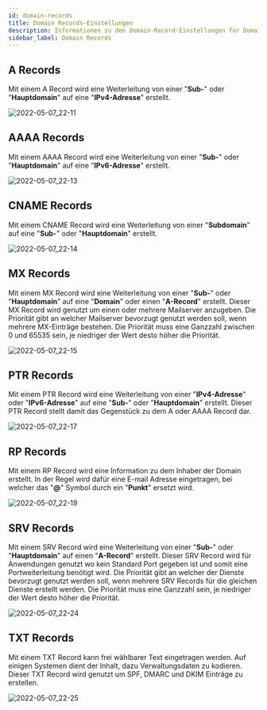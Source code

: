 ```yaml
---
id: domain-records
title: Domain Records-Einstellungen
description: Informationen zu den Domain-Record-Einstellungen für Domains bei ZAP-Hosting - ZAP-Hosting.com Dokumentationen
sidebar_label: Domain Records
---
```


## A Records

Mit einem A Record wird eine Weiterleitung von einer "**Sub-**" oder "**Hauptdomain**" auf eine "**IPv4-Adresse**" erstellt.

![2022-05-07_22-11](https://user-images.githubusercontent.com/61953937/167270666-f59dce7e-8a24-463e-a7ef-ef6377193554.png)

## AAAA Records

Mit einem AAAA Record wird eine Weiterleitung von einer "**Sub-**" oder "**Hauptdomain**" auf eine "**IPv6-Adresse**" erstellt.

![2022-05-07_22-13](https://user-images.githubusercontent.com/61953937/167270667-b8c8f02a-8ceb-4835-98b3-c8491e477c54.png)

## CNAME Records

Mit einem CNAME Record wird eine Weiterleitung von einer "**Subdomain**" auf eine "**Sub-**" oder "**Hauptdomain**" erstellt.

![2022-05-07_22-14](https://user-images.githubusercontent.com/61953937/167270671-39dc035e-86b9-47c7-b3f6-5dd0bbdf823a.png)

## MX Records

Mit einem MX Record wird eine Weiterleitung von einer "**Sub-**" oder "**Hauptdomain**" auf eine "**Domain**" oder einen "**A-Record**" erstellt.
Dieser MX Record wird genutzt um einen oder mehrere Mailserver anzugeben.
Die Priorität gibt an welcher Mailserver bevorzugt genutzt werden soll, wenn mehrere MX-Einträge bestehen.
Die Priorität muss eine Ganzzahl zwischen 0 und 65535 sein, je niedriger der Wert desto höher die Priorität.

![2022-05-07_22-15](https://user-images.githubusercontent.com/61953937/167270684-cbad14c8-4a5f-44a8-961d-b8777ad4e09e.png)

## PTR Records

Mit einem PTR Record wird eine Weiterleitung von einer "**IPv4-Adresse**" oder "**IPv6-Adresse**" auf eine "**Sub-**" oder "**Hauptdomain**" erstellt.
Dieser PTR Record stellt damit das Gegenstück zu dem A oder AAAA Record dar.

![2022-05-07_22-17](https://user-images.githubusercontent.com/61953937/167270685-0dad8c03-aa50-422f-bb6e-33d0732efcda.png)

## RP Records

Mit einem RP Record wird eine Information zu dem Inhaber der Domain erstellt.
In der Regel wird dafür eine E-mail Adresse eingetragen, bei welcher das "**@**" Symbol durch ein "**Punkt**" ersetzt wird.

![2022-05-07_22-19](https://user-images.githubusercontent.com/61953937/167270687-9a06ac43-e173-4664-bc6f-43696e5e9f6d.png)

## SRV Records

Mit einem SRV Record wird eine Weiterleitung von einer "**Sub-**" oder "**Hauptdomain**" auf einen "**A-Record**" erstellt.
Dieser SRV Record wird für Anwendungen genutzt wo kein Standard Port gegeben ist und somit eine Portweiterleitung benötigt wird.
Die Priorität gibt an welcher der Dienste bevorzugt genutzt werden soll, wenn mehrere SRV Records für die gleichen Dienste erstellt werden.
Die Priorität muss eine Ganzzahl sein, je niedriger der Wert desto höher die Priorität.

![2022-05-07_22-24](https://user-images.githubusercontent.com/61953937/167270696-9ba97f4c-e0d4-47f9-8726-744661d1d671.png)

## TXT Records

Mit einem TXT Record kann frei wählbarer Text eingetragen werden. 
Auf einigen Systemen dient der Inhalt, dazu Verwaltungsdaten zu kodieren.
Dieser TXT Record wird genutzt um SPF, DMARC und DKIM Einträge zu erstellen.

![2022-05-07_22-25](https://user-images.githubusercontent.com/61953937/167270700-d72fcea2-eff3-4715-b6da-26e076fa7aab.png)
